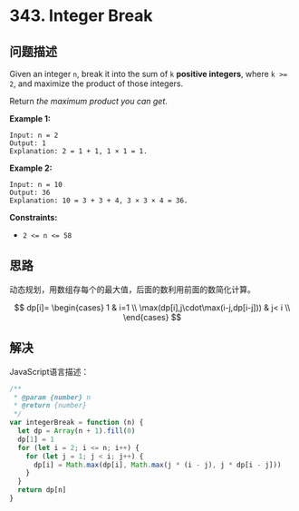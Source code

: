 # 343. Integer Break

## 问题描述

Given an integer `n`, break it into the sum of `k` **positive integers**, where `k >= 2`, and maximize the product of those integers.

Return *the maximum product you can get*.

**Example 1:**

```
Input: n = 2
Output: 1
Explanation: 2 = 1 + 1, 1 × 1 = 1.
```

**Example 2:**

```
Input: n = 10
Output: 36
Explanation: 10 = 3 + 3 + 4, 3 × 3 × 4 = 36.
```

**Constraints:**

- `2 <= n <= 58`

## 思路

动态规划，用数组存每个的最大值，后面的数利用前面的数简化计算。

$$
dp[i]=
\begin{cases}
1 & i=1 \\
\max(dp[i],j\cdot\max(i-j,dp[i-j])) & j< i \\
\end{cases}
$$

## 解决

JavaScript语言描述：

```javascript
/**
 * @param {number} n
 * @return {number}
 */
var integerBreak = function (n) {
  let dp = Array(n + 1).fill(0)
  dp[1] = 1
  for (let i = 2; i <= n; i++) {
    for (let j = 1; j < i; j++) {
      dp[i] = Math.max(dp[i], Math.max(j * (i - j), j * dp[i - j]))
    }
  }
  return dp[n]
}
```
